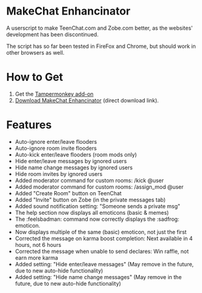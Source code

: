 # MakeChat Enhancinator

A userscript to make TeenChat.com and Zobe.com better, as the websites' development has been discontinued.

The script has so far been tested in FireFox and Chrome, but should work in other browsers as well.

# How to Get

1. Get the [Tampermonkey add-on](https://tampermonkey.net/)
2. [Download MakeChat Enhancinator](https://raw.github.com/une-s/MakeChat-Enhancinator/master/makechat-enhancinator.user.js) (direct download link).

# Features

- Auto-ignore enter/leave flooders
- Auto-ignore room invite flooders
- Auto-kick enter/leave flooders (room mods only)
- Hide enter/leave messages by ignored users
- Hide name change messages by ignored users
- Hide room invites by ignored users
- Added moderator command for custom rooms: /kick @user
- Added moderator command for custom rooms: /assign_mod @user
- Added "Create Room" button on TeenChat
- Added "Invite" button on Zobe (in the private messages tab)
- Added sound notification setting: "Someone sends a private msg"
- The help section now displays all emoticons (basic & memes)
- The :feelsbadman: command now correctly displays the :sadfrog: emoticon.
- Now displays multiple of the same (basic) emoticon, not just the first
- Corrected the message on karma boost completion: Next available in 4 hours, not 6 hours
- Corrected the message when unable to send declares: Win raffle, not earn more karma
- Added setting: "Hide enter/leave messages" (May remove in the future, due to new auto-hide functionality)
- Added setting: "Hide name change messages" (May remove in the future, due to new auto-hide functionality)
